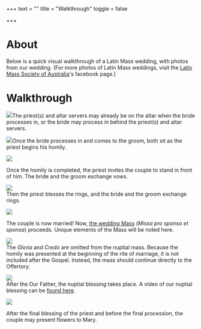+++
text = ""
title = "Walkthrough"
toggle = false

+++
# About

Below is a quick visual walkthrough of a Latin Mass wedding, with photos from our wedding. (For more photos of Latin Mass weddings, visit the [Latin Mass Society of Australia](https://www.facebook.com/lmsaus.org/)'s facebook page.)

# Walkthrough

![](/uploads/IMG_0400-min.JPG)The priest(s) and altar servers may already be on the altar when the bride processes in, or the bride may process in behind the priest(s) and altar servers.

![](/uploads/_MG_0413-min.JPG)Once the bride processes in and comes to the groom, both sit as the priest begins his homily.

![](/uploads/_MG_0435-min.JPG)

Once the homily is completed, the priest invites the couple to stand in front of him. The bride and the groom exchange vows.

![](/uploads/_MG_0459_1-min.JPG)  
Then the priest blesses the rings, and the bride and the groom exchange rings.

![](/uploads/08740016-min.JPG)

The couple is now married! Now, [the wedding Mass](https://www.latinmasswedding.com/the-wedding-mass/) (_Missa pro sponso et sponsa_) proceeds. Unique elements of the Mass will be noted here.

![](/uploads/_MG_0518-min.JPG)  
The _Gloria_ and _Credo_ are omitted from the nuptial mass. Because the homily was presented at the beginning of the rite of marriage, it is not included after the Gospel. Instead, the mass should continue directly to the Offertory.

![](/uploads/_MG_0505-min.JPG)  
After the Our Father, the nuptial blessing takes place. A video of our nuptial blessing can be [found here](https://www.youtube.com/watch?time_continue=1&v=f8CJjs2s6qg).

![](/uploads/_MG_0559-min.JPG)

After the final blessing of the priest and before the final procession, the couple may present flowers to Mary.